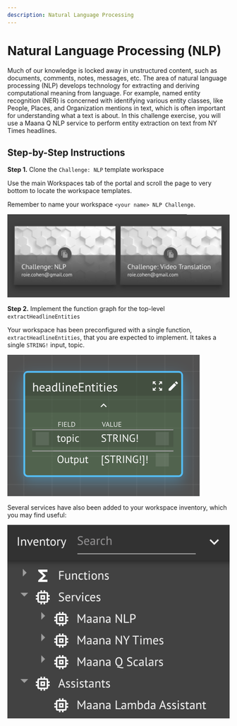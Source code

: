 ```yaml
---
description: Natural Language Processing
---
```


# Natural Language Processing \(NLP\)

Much of our knowledge is locked away in unstructured content, such as documents, comments, notes, messages, etc.  The area of natural language processing \(NLP\) develops technology for extracting and deriving computational meaning from language.  For example, named entity recognition \(NER\) is concerned with identifying various entity classes, like People, Places, and Organization mentions in text, which is often important for understanding what a text is about.  In this challenge exercise, you will use a Maana Q NLP service to perform entity extraction on text from NY Times headlines.

## Step-by-Step Instructions

**Step 1.**  Clone the `Challenge: NLP` template workspace

Use the main Workspaces tab of the portal and scroll the page to very bottom to locate the workspace templates.

Remember to name your workspace `<your name> NLP Challenge`.

![](../../../.gitbook/assets/challenge-clone.png)

**Step 2.** Implement the function graph for the top-level `extractHeadlineEntities`

Your workspace has been preconfigured with a single function, `extractHeadlineEntities`, that you are expected to implement.  It takes a single `STRING!` input, topic.

![](../../../.gitbook/assets/headline-entities.png)

Several services have also been added to your workspace inventory, which you may find useful:

![](../../../.gitbook/assets/headline-services%20%281%29.png)

